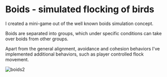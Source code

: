 # Boids - simulated flocking of birds

I created a mini-game out of the well known boids simulation concept.

Boids are separated into groups, which under specific conditions can take over boids from other groups.

Apart from the general alignment, avoidance and cohesion behaviors I've implemented additional behaviors, such as player controlled flock movement.


![boids2](https://user-images.githubusercontent.com/9630422/86516970-5b1e4800-be25-11ea-9bef-6d60a79f8aff.gif)
